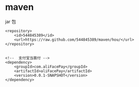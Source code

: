 # maven
jar 包


	<repository>
		<id>544845389</id>
		<url>https://raw.github.com/544845389/maven/hou/</url>
	</repository>
    
    
	<!--  支付宝当面付 -->
	<dependency>
		<groupId>com.aliFacePay</groupId>
		<artifactId>aliFacePay</artifactId>
		<version>0.0.1-SNAPSHOT</version>
	</dependency>
